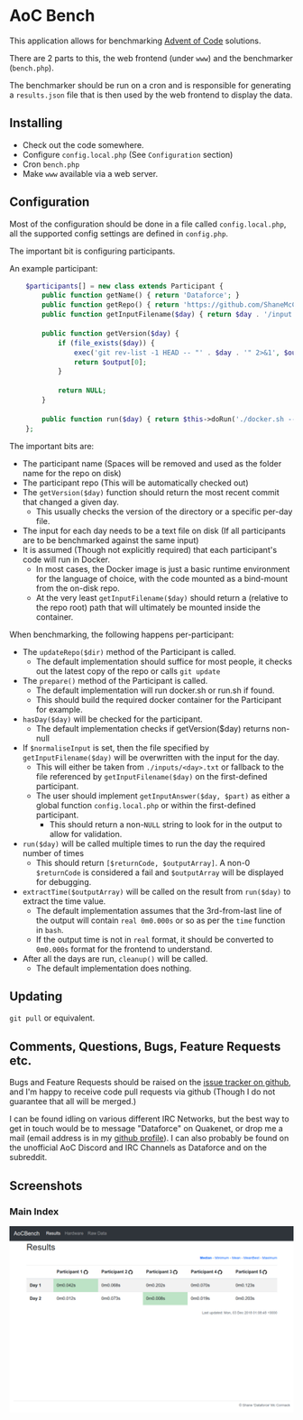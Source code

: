 # AoC Bench

This application allows for benchmarking [Advent of Code](https://adventofcode.com/) solutions.

There are 2 parts to this, the web frontend (under `www`) and the benchmarker (`bench.php`).

The benchmarker should be run on a cron and is responsible for generating a `results.json` file that is then used by the web frontend to display the data.

## Installing

 - Check out the code somewhere.
 - Configure `config.local.php` (See `Configuration` section)
 - Cron `bench.php`
 - Make `www` available via a web server.

## Configuration

Most of the configuration should be done in a file called `config.local.php`, all the supported config settings are defined in `config.php`.

The important bit is configuring participants.

An example participant:

```php
	$participants[] = new class extends Participant {
		public function getName() { return 'Dataforce'; }
		public function getRepo() { return 'https://github.com/ShaneMcC/aoc-2018'; }
		public function getInputFilename($day) { return $day . '/input.txt'; }

		public function getVersion($day) {
			if (file_exists($day)) {
				exec('git rev-list -1 HEAD -- "' . $day . '" 2>&1', $output);
				return $output[0];
			}

			return NULL;
		}

		public function run($day) { return $this->doRun('./docker.sh --time ' . $day . ' 2>&1'); }
	};
```

The important bits are:
 - The participant name (Spaces will be removed and used as the folder name for the repo on disk)
 - The participant repo (This will be automatically checked out)
 - The `getVersion($day)` function should return the most recent commit that changed a given day.
   - This usually checks the version of the directory or a specific per-day file.
 - The input for each day needs to be a text file on disk (If all participants are to be benchmarked against the same input)
 - It is assumed (Though not explicitly required) that each participant's code will run in Docker.
   - In most cases, the Docker image is just a basic runtime environment for the language of choice, with the code mounted as a bind-mount from the on-disk repo.
   - At the very least `getInputFilename($day)` should return a (relative to the repo root) path that will ultimately be mounted inside the container.

When benchmarking, the following happens per-participant:
 - The `updateRepo($dir)` method of the Participant is called.
   - The default implementation should suffice for most people, it checks out the latest copy of the repo or calls `git update`
 - The `prepare()` method of the Participant is called.
   - The default implementation will run docker.sh or run.sh if found.
   - This should build the required docker container for the Participant for example.
 - `hasDay($day)` will be checked for the participant.
   - The default implementation checks if getVersion($day) returns non-null
 - If `$normaliseInput` is set, then the file specified by `getInputFilename($day)` will be overwritten with the input for the day.
   - This will either be taken from `./inputs/<day>.txt` or fallback to the file referenced by `getInputFilename($day)` on the first-defined participant.
   - The user should implement `getInputAnswer($day, $part)` as either a global function `config.local.php` or within the first-defined participant.
     - This should return a non-`NULL` string to look for in the output to allow for validation.
 - `run($day)` will be called multiple times to run the day the required number of times
   - This should return `[$returnCode, $outputArray]`. A non-0 `$returnCode` is considered a fail and `$outputArray` will be displayed for debugging.
 - `extractTime($outputArray)` will be called on the result from `run($day)` to extract the time value.
   - The default implementation assumes that the 3rd-from-last line of the output will contain `real 0m0.000s` or so as per the `time` function in `bash`.
   - If the output time is not in `real` format, it should be converted to `0m0.000s` format for the frontend to understand.
 - After all the days are run, `cleanup()` will be called.
   - The default implementation does nothing.


## Updating

`git pull` or equivalent.

## Comments, Questions, Bugs, Feature Requests etc.

Bugs and Feature Requests should be raised on the [issue tracker on github](https://github.com/ShaneMcC/aocbench/issues), and I'm happy to receive code pull requests via github (Though I do not guarantee that all will be merged.)

I can be found idling on various different IRC Networks, but the best way to get in touch would be to message "Dataforce" on Quakenet, or drop me a mail (email address is in my [github profile](https://github.com/ShaneMcC)). I can also probably be found on the unofficial AoC Discord and IRC Channels as Dataforce and on the subreddit.

## Screenshots

### Main Index
![Main Index](/AoCBench.png?raw=true "Main Table View")
